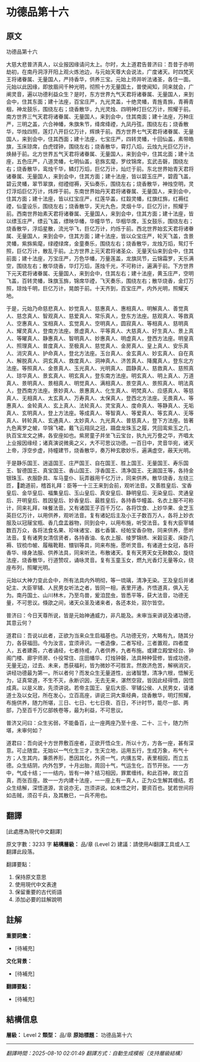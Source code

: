 # 功德品第十六

## 原文

功德品第十六

大慈大悲普济真人，以业报因缘请问太上。尔时，太上道君告普济曰：吾昔于赤明劫初，在南丹洞浮开阳上观火炼池边，与元始天尊大会说法，广度诸天。时四梵天王将诸眷属、无量国人，严持香华，供养三宝。元始上师并听法诸圣，各住一面。元始以此因缘，即放眉间千种光明，彻照十方无量国土，普使闻知，同来就会，广阐灵音，遍以功德利益众生？是时，东方世界九气天君将诸眷属、无量国人，来到会中，住其东面；建十法座，百宝庄严，九光灵盖，十绝灵幡，青旌青旆，青褥青栶，神龙鼓乐，围绕左右；烧香散华，九光灵烛、四明神灯巨亿万计，照耀于前。南方世界三气天君将诸眷属、无量国人，来到会中，住其南面；建十法座，万种庄严，三明之盖，六合神幡，朱旗朱节，绛席绛禋，九凤丹弦，围绕左右；烧香散华，华烛四照，莲灯八开巨亿万计，辉焕于前。西方世界七气天君将诸眷属、无量国人，来到会中，住其西面；建十法座，七宝庄严，四转灵幡，十回仙盖，素带皓旗，玉床琼席，白虎铿钟，围绕左右；烧香散华，霄灯八熖，云烛九光巨亿万计，焕赫于前。北方世界五气天君将诸眷属、无量国人，来到会中，住其北面；建十法座，五色庄严，八道灵幡，七明仙盖，皂旆玄麾，罗纹锦席，玄武击磬，围绕左右；烧香散华，鸾烛千华，鳞灯万熖，巨亿万计，灿烂于前。东北世界始青天君将诸眷属、无量国人，来到会中，住其方面；建十法座，皆以碧玉庄严，碧霞飞盖，碧云灵幡，翠节翠旗，绀禋绀褥，天仙奏乐，围绕左右；烧香散华，神烛空明，灵灯浮熖巨亿万计，炜烨于前。东南世界始丹天君将诸眷属、无量国人，来到会中，住其方面；建十法座，皆以红宝庄严，红莲华盖，红縠灵幡，红旗红旆，红褥红禋，仙童设乐，围绕左右；烧香散华，天光九色，灵烟十华，巨亿万计，照耀于前。西南世界始素天君将诸眷属、无量国人，来到会中，住其方面；建十法座，皆以缥玉庄严，缥云飞盖，缥映华幡，华幢华节，华栶华席，玉女鼓乐，围绕左右；烧香散华，浮熖星散，流光华飞，巨亿万计，灼烁于前。西北世界始玄天君将诸眷属、无量国人，来到会中，住其方面；建十法座，皆以众宝庄严，轮天飞盖，含景灵幡，紫旆紫麾，绿禋绿席，金童奏乐，围绕左右；烧香散华，龙烛万熖，鸳灯千照，巨亿万计，散乱于前。上方世界上元天君将诸圣众、无量天仙来到会中，住其前面；建十法座，万宝庄严，万色华幡，万量莲盖，龙旗凤节，云锦霜罗，天乐满空，围绕左右；散华烧香，华灯万熖，莲烛千光，不可称计，遍满于前。下方世界下元天君将诸眷属、无量国人，来到会中，住其左右；建十法座，黄玉庄严，空明飞盖，百转灵幡，珠旗玉旆，锦席华禋，飞天奏乐，围绕左右；散华烧香，金灯万照，琼烛千明，巨亿万计，晃朗于前。十天齐到，百宝庄严，内外光明，照耀天地。

于是，元始乃命慈悲真人、妙觉真人、慈惠真人、惠相真人、明解真人、善觉真人、慈念真人、智观真人、慈爱真人、常乐真人，登东方法座。慈观真人、等救真人、空惠真人、宝相真人、玄觉真人、空明真人，圆寂真人、等相真人、慈明真人、耀灵真人，登南方法座。景虚真人、平等真人、大慈真人、好生真人、景上真人、等曜真人、静惠真人、智明真人、妙惠真人、明虚真人，登西方法座。明皇真人、照理真人、普度真人、至极真人、慈觉真人、金房真人、皇上真人、安乐真人、消灾真人、护命真人，登北方法座。玉台真人、金玄真人、妙玄真人、自在真人、解脱真人、洞玄真人、救度真人、洞神真人、济苦真人、降魔真人，登东北方法座。等照真人、金景真人、玉光真人、光明真人、圆静真人、慈救真人、慈照真人、琼华真人、景玄真人、明玄真人，登东南方法座。明玄真人、明上真人、万道真人、景明真人、景相真人、明觉真人、满相真人、景空真人、景照真人、明法真人，登西南方法座。景妙真人、景惠真人、化生真人、明梵真人、应感真人、等慈真人、无相真人、太玄真人、万寿真人、太保真人，登西北方法座。无畏真人、等惠真人、金轮真人、玄上真人、法轮真人、灵宝真人、度命真人、等静真人、无垢真人、玄明真人，登上方法座。等成真人、等智真人、等爱真人、等玄真人、无等真人、转轮真人、玄通真人、太妙真人、九光真人、普慈真人，登下方法座。皆著九色离罗之帔，华锦飞裙，戴飞云翔凤之冠，蹑盘龙珠玉之履，凭回鸾紫玉之几，执百宝龙文之拂，各安座如也。紫房童子并坐飞云宝台，执九光万誊之华，齐唱太上业报因缘经；诸真演说微奥之义，大不可思议功德。一百日中，灵音华宛，诸天上帝，浮空步虚，持幢建节，烧香散华，奏万种玄歌妙乐，遍满虚空，蔽天光明。

于是静乐国王、逍遥国王、庄严国王、自在国王、胜上国王、无量国王、寿乐国王、智德国王、真宝国王、香山国王、浮香国王、清净国王、无漏国王等，各持金银珠玉、衣服卧具、车马童仆、玩弄器用千亿万计，同来供养。散华烧香，左绕三匝，𫏃跪道前，稽首礼拜：臣等一十三王来到会前，观听法音。又善胜皇后、宝香皇后、金华皇后、福集皇后、玉山皇后、真安皇后、静明皇后、无染皇后、灵通皇后、开明皇后、胜因皇后、妙香皇后、最胜皇后，各持香华幢盖、名衣上服不可称计，同来礼拜，味餐法音。又有诸国王子百千万亿，各将饮食、上妙华果、金芝玉英巨亿万计，以用供养，观听法音。复有诸妃后主及小王子数百万人，各将上妙衣服及以冠屦宝瓶、香几盘盂器物，同到会中，以用布施，听受法音。复有大臣宰辅数百万众，各将法食名果、珍味诸宝、器七香箧、经帕宝香杂物，同来供养，愿听法音。复有诸男女清信贤者，各持香油、名衣上服、绫罗锦绣、米榖豆麦、床卧几褥、钗梳巾帔、履稭靴鞋、镮钏等具，同来布施，愿听灵音。有诸道士女冠，各将香华、缘身法服、供养法具，同来听法，布散诸天。复有天男天女无鞅数众，旋绕法座，烧香散华，行道赞叹，诵咏灵音。复有玉童玉女，燃九光香灯无量等众，绕座布列，照曜光明。

元始以大神力变此会中，所有法具内外明彻，等一琉璃，清净无染。王及皇后并诸妃主、大臣宰辅、人民男女听法之者，皆同一相，表里开通，齐悟道真，俱入无为。南丹国土、山川林木，乃至鸟兽，爰洎昆虫，皆悉平等，获大法音，功德无量，不可思议。倏欿之间，诸天众圣及诸来者，各还本处，寂尔皆空。

普济曰：今日天尊所说，皆是元始神通威力，非凡能及。未审当来讲说及诸功德，其意云何？

道君曰：吾说以此者，正欲为当来众生启福基也。凡功德无穷，大略有九，随其分力，各获福田。今为汝言，宜须谛识。一者造像，二者写经，三者置观，四者度人，五者建斋，六者诵经，七者持戒，八者供养，九者布施。或建立殿堂经台、钟阁门楼、廊宇师房、仆役常住、庄田幡华、灯烛钟磬，法具种种营修，皆成功德，无量无边，过去、未来，悉获福利，皆为微妙不可胜言。然救济危苦，解祸消灾，讲经功德最为第一。所以者何？而发众生无量道性，出诸智慧，清净六根，悟解无为，证真常道，不生不灭，永断识因，无去无来，湛然空寂，皆因此经得悟，因悟成真。以是义故，先须讲说。若帝主国王、皇后大臣、宰辅公侯、人民男女，请诸道士及以女冠，所在发心，立百高座，讲说三洞大乘经典，烧香散华，明灯照耀，布施供养，随力所堪，三日、七日、七七日夜、百日，不计时节，能尽一部、两部，乃至百千万亿部帙卷等，最为利益，不可思议。

普济又问曰：众生劣弱，不能备百，止一座两座乃至十座、二十、三十，随力所堪，未审何如？

道君曰：吾向说十方世界敷百座者，正欲开悟众生，所以十方，方各一座，甚有深意。可止随宜。无始以一气化生三才，生天立地，运用五行，生成万象，布气十方；人生其内，秉质养形，悉因其化，外资一气，内搆五常，表里相因，而立五德。众生结阴，内外包罗，十月出胎，周回十气，气运生化，百节开张。一一方中，气成十结；一一结内，皆有一神？结习相因，罪累缠䌸。和此百神，故立百真，而张百座。故一一方内建十法座，一一座上有一真人，正为众生解其缠结。若众生结解，深悟道源，言说亦无，岂须讲说。如未悟之时，要资百也。犹若世间将如击贼，须召千兵，及其散巳，一兵不用也。

## 翻譯

[此處應為現代中文翻譯]

原文字數：3233 字
**結構層級：** 品/章 (Level 2)
建議：請使用AI翻譯工具或人工翻譯此段落。

翻譯要點：
1. 保持原文意思
2. 使用現代中文表達
3. 保留重要的古代術語
4. 添加必要的註解說明

## 註解

**重要詞彙：**
- [待補充]

**文化背景：**
- [待補充]

**翻譯要點：**
- [待補充]

## 結構信息

**層級：** Level 2
**類型：** 品/章
**原始標題：** 功德品第十六

---
*翻譯時間：2025-08-10 02:01:49*
*翻譯方式：自動生成模板（支持層級結構）*
